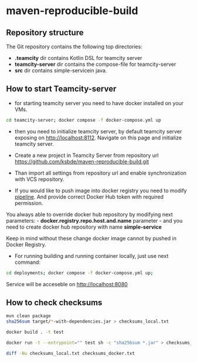 # maven-reproducible-build

## Repository structure

The Git repository contains the following top directories:

- **.teamcity** dir contains Kotlin DSL for teamcity server
- **teamcity-server** dir contains the compose-file for teamcity-server
- **src** dir contains simple-servicein java.

## How to start Teamcity-server

- for starting teamcity server you need to have docker installed on your VMs.

```bash
cd teamcity-server; docker compose -f docker-compose.yml up
```

- then you need to initialize teamcity server, by default teamcity server exposing on <http://localhost:8112>. Navigate on this page and initialize teamcity server.

- Create a new project in Teamcity Server from repository url <https://github.com/ksbde/maven-reproducible-build.git>

- Than import all settings from repository url and enable synchronization with VCS repository.

- If you would like to push image into docker registry you need to modify [pipeline](https://github.com/ksbde/maven-reproducible-build/blob/main/.teamcity/settings.kts#L67-L70). 
And provide correct Docker Hub token with required permission.

You always able to override docker hub repository by modifying next parameters:
    - **docker.registry.repo.host.and.name** parameter
    - and you need to create docker hub repository with name **simple-service**

Keep in mind without these change docker image cannot by pushed in Docker Registry.

- For running building and running container locally, just use next command:

```bash
cd deployments; docker compose -f docker-compose.yml up;
```

Service will be acceseble on <http://localhost:8080>

## How to check checksums

```bash
mvn clean package
sha256sum target/*-with-dependencies.jar > checksums_local.txt

docker build . -t test

docker run -t --entrypoint="" test sh -c "sha256sum *.jar" > checksums_docker.txt

diff -Nu checksums_local.txt checksums_docker.txt

```
